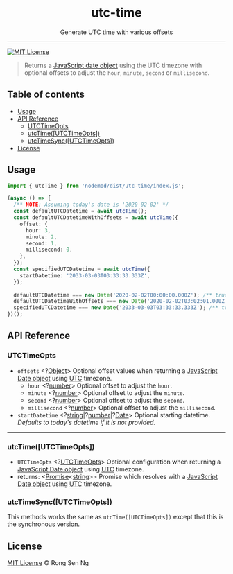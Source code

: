 <div align="center" style="text-align: center;">
  <h1 style="border-bottom: none;">utc-time</h1>

  <p>Generate UTC time with various offsets</p>
</div>

<hr />

[![MIT License][mit-license-badge]][mit-license-url]

> Returns a [JavaScript date object][date-mdn-url] using the UTC timezone with optional offsets to adjust the `hour`, `minute`, `second` or `millisecond`.

## Table of contents <!-- omit in toc -->

- [Usage](#usage)
- [API Reference](#api-reference)
  - [UTCTimeOpts](#utctimeopts)
  - [utcTime(&lsqb;UTCTimeOpts&rsqb;)](#utctimeutctimeopts)
  - [utcTimeSync(&lsqb;UTCTimeOpts&rsqb;)](#utctimesyncutctimeopts)
- [License](#license)

## Usage

```ts
import { utcTime } from 'nodemod/dist/utc-time/index.js';

(async () => {
  /** NOTE: Assuming today's date is '2020-02-02' */
  const defaultUTCDatetime = await utcTime();
  const defaultUTCDatetimeWithOffsets = await utcTime({
    offset: {
      hour: 3,
      minute: 2,
      second: 1,
      millisecond: 0,
    },
  });
  const specifiedUTCDatetime = await utcTime({
    startDatetime: '2033-03-03T03:33:33.333Z',
  });
  
  defaultUTCDatetime === new Date('2020-02-02T00:00:00.000Z'); /** true */
  defaultUTCDatetimeWithOffsets === new Date('2020-02-02T03:02:01.000Z'); /** true */
  specifiedUTCDatetime === new Date('2033-03-03T03:33:33.333Z'); /** true */
})();
```

## API Reference

### UTCTimeOpts

- `offsets` <?[Object][object-mdn-url]> Optional offset values when returning a [JavaScript Date object][date-mdn-url] using [UTC] timezone.
  - `hour` <?[number][number-mdn-url]> Optional offset to adjust the `hour`.
  - `minute` <?[number][number-mdn-url]> Optional offset to adjust the `minute`.
  - `second` <?[number][number-mdn-url]> Optional offset to adjust the `second`.
  - `millisecond` <?[number][number-mdn-url]> Optional offset to adjust the `millisecond`.
- `startDatetime` <?[string][string-mdn-url]|?[number][number-mdn-url]|?[Date][date-mdn-url]> Optional starting datetime. _Defaults to today's datetime if it is not provided._

___

### utcTime(&lsqb;UTCTimeOpts&rsqb;)

  - `UTCTimeOpts` <?[UTCTimeOpts]> Optional configuration when returning a [JavaScript Date object][date-mdn-url] using [UTC] timezone.
  - returns: <[Promise][promise-mdn-url]&lt;[string][string-mdn-url]&gt;> Promise which resolves with a [JavaScript Date object][date-mdn-url] using [UTC] timezone.

### utcTimeSync(&lsqb;UTCTimeOpts&rsqb;)

This methods works the same as `utcTime([UTCTimeOpts])` except that this is the synchronous version.

## License

[MIT License](http://motss.mit-license.org/) © Rong Sen Ng

<!-- References -->

[UTC]: https://en.wikipedia.org/wiki/Coordinated_Universal_Time

[UTCTimeOpts]: #utctimeopts

<!-- MDN -->

[array-mdn-url]: https://developer.mozilla.org/en-US/docs/Web/JavaScript/Reference/Global_Objects/Array
[boolean-mdn-url]: https://developer.mozilla.org/en-US/docs/Web/JavaScript/Reference/Global_Objects/Boolean
[date-mdn-url]: https://developer.mozilla.org/en-US/docs/Web/JavaScript/Reference/Global_Objects/Date
[error-mdn-url]: https://developer.mozilla.org/en-US/docs/Web/JavaScript/Reference/Global_Objects/Error
[function-mdn-url]: https://developer.mozilla.org/en-US/docs/Web/JavaScript/Reference/Global_Objects/Function
[map-mdn-url]: https://developer.mozilla.org/en-US/docs/Web/JavaScript/Reference/Global_Objects/Map
[number-mdn-url]: https://developer.mozilla.org/en-US/docs/Web/JavaScript/Reference/Global_Objects/Number
[object-mdn-url]: https://developer.mozilla.org/en-US/docs/Web/JavaScript/Reference/Global_Objects/Object
[promise-mdn-url]: https://developer.mozilla.org/en-US/docs/Web/JavaScript/Reference/Global_Objects/Promise
[regexp-mdn-url]: https://developer.mozilla.org/en-US/docs/Web/JavaScript/Reference/Global_Objects/RegExp
[set-mdn-url]: https://developer.mozilla.org/en-US/docs/Web/JavaScript/Reference/Global_Objects/Set
[string-mdn-url]: https://developer.mozilla.org/en-US/docs/Web/JavaScript/Reference/Global_Objects/String
[void-mdn-url]: https://developer.mozilla.org/en-US/docs/Web/JavaScript/Reference/Operators/void

<!-- Badges -->

[mit-license-badge]: https://flat.badgen.net/badge/license/MIT/blue

<!-- Links -->

[mit-license-url]: https://github.com/motss/deno_mod/blob/master/LICENSE
